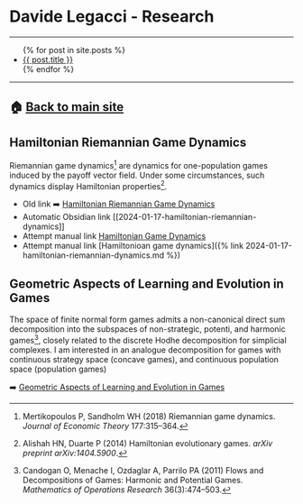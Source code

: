 # Davide Legacci - Research

---

<!-- WRONG <ul> {% for post in site.posts %} <li> <a href="Research{{ post.url }}">{{ post.title }}</a> </li> {% endfor %} </ul> -->

<!-- WRONG <ul> {% for post in site.posts %} <li> <a href="{{ post.url }}">{{ post.title }}</a> </li> {% endfor %} </ul> -->

<!-- OK BUT HARDCODED <ul> {% for post in site.posts %} <li> <a href="/Research{{ post.url }}">{{ post.title }}</a> </li> {% endfor %} </ul> -->

<!-- BEST -->
<ul> {% for post in site.posts %} <li> <a href=".{{ post.url }}">{{ post.title }}</a> </li> {% endfor %} </ul>
<!-- END BEST -->

<!-- WRONG <ul> {% for post in site.posts %} <li> <a href="./Research{{ post.url }}">{{ post.title }}</a> </li> {% endfor %} </ul> -->

---

## 🏠 [Back to main site](https://davidelegacci.it/)

## Hamiltonian Riemannian Game Dynamics
Riemannian game dynamics[^mert] are dynamics for one-population games induced by the payoff vector field. Under some circumstances, such dynamics display Hamiltonian properties[^ali].

- Old link
➡️ [Hamiltonian Riemannian Game Dynamics](./hamiltonian/hamiltonian_riemannian_dynamics.md)
- Automatic Obsidian link
[[2024-01-17-hamiltonian-riemannian-dynamics]]
- Attempt manual link [Hamiltonian Game Dynamics](./_posts/2024-01-17-hamiltonian-riemannian-dynamics.md)
- Attempt manual link [Hamiltonioan game dynamics]({% link 2024-01-17-hamiltonian-riemannian-dynamics.md %})

## Geometric Aspects of Learning and Evolution in Games
The space of finite normal form games admits a non-canonical direct sum decomposition into the subspaces of non-strategic, potenti, and harmonic games[^can], closely related to the discrete Hodhe decomposition for simplicial complexes. I am interested in an analogue decomposition for games with continuous strategy space (concave games), and continuous population space (population games)

➡️ [Geometric Aspects of Learning and Evolution in Games](./learning/geometry_learning.md)

[^ali]: Alishah HN, Duarte P (2014) Hamiltonian evolutionary games. _arXiv preprint arXiv:1404.5900_.
[^mert]: Mertikopoulos P, Sandholm WH (2018) Riemannian game dynamics. _Journal of Economic Theory_ 177:315–364.
[^can]: Candogan O, Menache I, Ozdaglar A, Parrilo PA (2011) Flows and Decompositions of Games: Harmonic and Potential Games. _Mathematics of Operations Research_ 36(3):474–503.